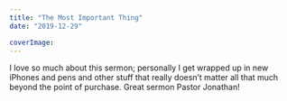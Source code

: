 ```yaml
---
title: "The Most Important Thing"
date: "2019-12-29"

coverImage: 
---
```


I love so much about this sermon; personally I get wrapped up in new iPhones and pens and other stuff that really doesn’t matter all that much beyond the point of purchase. Great sermon Pastor Jonathan!
